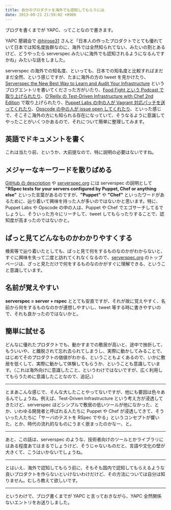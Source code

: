 ```yaml
---
title: 自分のプロダクトを海外でも認知してもらうには
date: 2013-09-21 21:59:02 +0900
---
```


ブログを書くまでが YAPC、ってことなので書きます。

YAPC 懇親会で [@hirose31](https://twitter.com/hirose31) さんと「日本人の作ったプロダクトでとても優れていて日本では知名度抜群なのに、海外では全然知られてない、みたいの割とあるけど、どうやったら serverspec みたいに海外でも認知されるようになるんですかね」みたいな話をしました。

serverspec の海外での知名度、といっても、日本での知名度と比較すればまだまだ全然、という感じですが、たまに海外の方の tweet を見かけたり、[Serverspec the New Best Way to Learn and Audit Your Infrastructure](http://jjasghar.github.io/blog/2013/07/12/serverspec-the-new-best-way-to-learn-and-audit-your-infrastructure/) というブログエントリを書いてくださった方がいたり、[Food Fight という Podcast で取り上げられたり](http://foodfightshow.org/2013/05/testing-in-practice.html)、[O'Reilly の Test-Driven Infrastructure with Chef 2nd Edition](http://shop.oreilly.com/product/0636920030973.do) で取り上げられたり、[Puppet Labs の中の人が Vagrant 対応パッチを送ってくれたり](https://github.com/serverspec/serverspec/pull/128)、[Opscode の中の人が issue open してくれたり](https://github.com/serverspec/serverspec/issues/239)、といった感じで、そこそこ海外の方にも知られる存在になっていて、そうなるように意識してやったことがいくつかあるので、それについて簡単に整理してみます。

## 英語でドキュメントを書く

これは当たり前、というか、大前提なので、特に説明の必要はないですね。

## メジャーなキーワードを散りばめる

[GitHub の description](https://github.com/serverspec/serverspec ) や [serverspec.org](http://serverspec.org/) には serverspec の説明として **"RSpec tests for your servers configured by Puppet, Chef or anything else"** といった言葉があるのですが、**"Puppet"** や **"Chef"** といったワードがあるために、辿り着いて興味を持った人が多いのではないかと思います。特に、Puppet Labs や Opscode の中の人は、Puppet や Chef でエゴサーチしてるでしょうし、そういった方々にリーチして、tweet してもらったりすることで、認知度が高まったのではないかと。

## ぱっと見てどんなものかわかりやすくする

検索等で辿り着いたとしても、ぱっと見て何をするものなのかがわからないと、すぐに興味を失って二度と訪れてくれなくなるので、[serverspec.org](http://serverspec.org/) のトップページは、ざっと見ただけで何をするものなのかがすぐに理解できる、ということ意識しています。

## 名前が覚えやすい

**serverspec = server + rspec** ととても安直ですが、それが故に覚えやすく、名前から何をするものなのかが連想しやすいし、tweet 等する時に書きやすいので、それも良かったのではないかと。

## 簡単に試せる

どんなに優れたプロダクトでも、動かすまでの敷居が高いと、途中で挫折して、もういいや、と離脱されて忘れ去られてしまうし、実際に動かしてみることで、はじめてそのプロダクトの価値がわかる、ということもよくあるので、いかに敷居を低くして、実際に動かして体験してもらうか、ということも意識しています。（これは海外向けに意識したこと、というわけではないですが、広く利用してもらうために意識したことなので、追記。）

----

とまあこんな感じで、そんな大したことやってないですが、他にも要因は色々あるんでしょうね。例えば、Test-Driven Infrastructure という考え方が浸透してきたけど、serverspec ほどシンプルで敷居の低いツールが他になかった、とか、いわゆる開発者と呼ばれる人たちに Puppet や Chef が浸透してきて、そういった人たちに「サーバのテストを RSpec でやる」というコンセプトが響いた、とか、時代の流れ的なものにうまく嵌まったのかなー、と。

----

あと、この話は、serverspec のような、技術者向けのツールとかライブラリにはある程度あてはまるでしょうけど、そうじゃないものだと、言語や文化の壁が大きくて、こうはいかないでしょうね。

----

とはいえ、海外で認知してもらう前に、そもそも国内で認知してもらえるような良いプロダクトを作らないといけないわけだけど、その方法については自分は知りません。むしろ教えて欲しいです。

----

というわけで、ブログ書くまでが YAPC と言っておきながら、YAPC 全然関係ないエントリをお送りしました。
